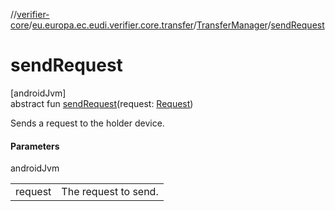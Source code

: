 //[verifier-core](../../../index.md)/[eu.europa.ec.eudi.verifier.core.transfer](../index.md)/[TransferManager](index.md)/[sendRequest](send-request.md)

# sendRequest

[androidJvm]\
abstract fun [sendRequest](send-request.md)(request: [Request](../../eu.europa.ec.eudi.verifier.core.request/-request/index.md))

Sends a request to the holder device.

#### Parameters

androidJvm

| | |
|---|---|
| request | The request to send. |
